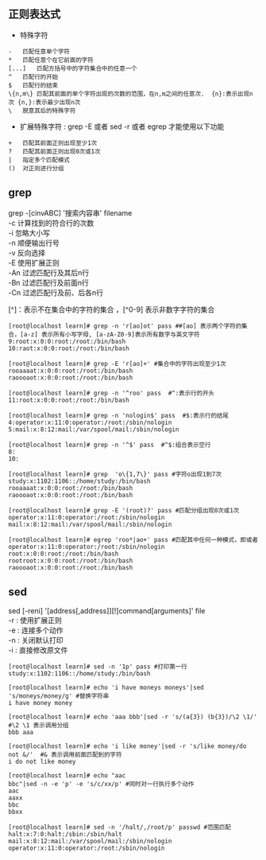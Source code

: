## 正则表达式  
- 特殊字符  
```
-	匹配任意单个字符  
*	匹配任意个在它前面的字符  
[...]	匹配方括号中的字符集合中的任意一个  
^	匹配行的开始  
$	匹配行的结束  
\{n,m\}	匹配其前面的单个字符出现的次数的范围，在n,m之间的任意次.  {n}:表示出现n次 {n,}:表示最少出现n次	  
\	脱意其后的特殊字符  
```
- 扩展特殊字符 : grep -E 或者 sed -r 或者 egrep 才能使用以下功能  
```
+	匹配其前面正则出现至少1次  
?	匹配其前面正则出现0次或1次  
|	指定多个匹配模式  
()	对正则进行分组  
```

## grep  

grep -[cinvABC] '搜索内容串' filename  
-c 计算找到的符合行的次数   
-i 忽略大小写   
-n 顺便输出行号   
-v 反向选择  
-E 使用扩展正则  
-An 过滤匹配行及其后n行  
-Bn 过滤匹配行及前面n行  
-Cn 过滤匹配行及前、后各n行  


[^]：表示不在集合中的字符的集合 ，[^0-9] 表示非数字字符的集合   
```  
[root@localhost learn]# grep -n 'r[ao]ot' pass ##[ao] 表示两个字符的集合，[a-z] 表示所有小写字母, [a-zA-Z0-9]表示所有数字与英文字符  
9:root:x:0:0:root:/root:/bin/bash  
10:raot:x:0:0:root:/root:/bin/bash  

[root@localhost learn]# grep -E 'r[ao]+' #集合中的字符出现至少1次  
rooaaaat:x:0:0:root:/root:/bin/bash  
raoooaot:x:0:0:root:/root:/bin/bash  

[root@localhost learn]# grep -n '^roo' pass  #^:表示行的开头  
11:root:x:0:0:root:/root:/bin/bash  

[root@localhost learn]# grep -n 'nologin$' pass  #$:表示行的结尾  
4:operator:x:11:0:operator:/root:/sbin/nologin  
5:mail:x:8:12:mail:/var/spool/mail:/sbin/nologin  

[root@localhost learn]# grep -n '^$' pass  #^$:组合表示空行  
8:  
10:  

[root@localhost learn]# grep  'o\{1,7\}' pass #字符o出现1到7次  
study:x:1102:1106::/home/study:/bin/bash  
rooaaaat:x:0:0:root:/root:/bin/bash  
raoooaot:x:0:0:root:/root:/bin/bash  

[root@localhost learn]# grep -E '(root)?' pass #匹配分组出现0次或1次  
operator:x:11:0:operator:/root:/sbin/nologin  
mail:x:8:12:mail:/var/spool/mail:/sbin/nologin  

[root@localhost learn]# egrep 'roo*|ao+' pass #匹配其中任何一种模式，即或者  
operator:x:11:0:operator:/root:/sbin/nologin  
root:x:0:0:root:/root:/bin/bash  
rootroot:x:0:0:root:/root:/bin/bash  
raoooaot:x:0:0:root:/root:/bin/bash  
```  

## sed  
sed [-reni] '[address[,address]][!]command[arguments]' file  
-r : 使用扩展正则  
-e : 连接多个动作  
-n : 关闭默认打印  
-i : 直接修改原文件  

```  
[root@localhost learn]# sed -n '1p' pass #打印第一行  
study:x:1102:1106::/home/study:/bin/bash   

[root@localhost learn]# echo 'i have moneys moneys'|sed 's/moneys/money/g' #替换字符串  
i have money money  

[root@localhost learn]# echo 'aaa bbb'|sed -r 's/(a{3}) (b{3})/\2 \1/' #\2 \1 表示调用分组  
bbb aaa  

[root@localhost learn]# echo 'i like money'|sed -r 's/like money/do not &/'  #& 表示调用前面匹配到的字符  
i do not like money  

[root@localhost learn]# echo "aac  
bbc"|sed -n -e 'p' -e 's/c/xx/p' #同时对一行执行多个动作  
aac  
aaxx  
bbc  
bbxx  

[root@localhost learn]# sed -n '/halt/,/root/p' passwd #范围匹配  
halt:x:7:0:halt:/sbin:/sbin/halt  
mail:x:8:12:mail:/var/spool/mail:/sbin/nologin  
operator:x:11:0:operator:/root:/sbin/nologin  
